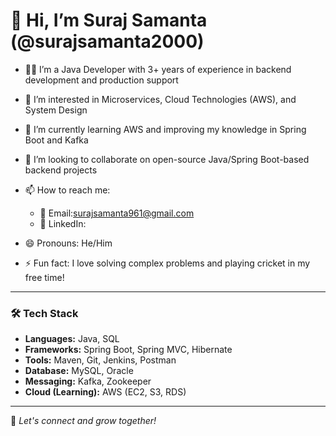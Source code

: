 # 👋 Hi, I’m Suraj Samanta (@surajsamanta2000)

* 👨‍💻 I’m a Java Developer with 3+ years of experience in backend development and production support
* 👀 I’m interested in Microservices, Cloud Technologies (AWS), and System Design
* 🌱 I’m currently learning AWS and improving my knowledge in Spring Boot and Kafka
* 💞️ I’m looking to collaborate on open-source Java/Spring Boot-based backend projects
* 📫 How to reach me:

  * 📧 Email:surajsamanta961@gmail.com
  * 📱 LinkedIn:
* 😄 Pronouns: He/Him
* ⚡ Fun fact: I love solving complex problems and playing cricket in my free time!

---

### 🛠️ Tech Stack

* **Languages:** Java, SQL
* **Frameworks:** Spring Boot, Spring MVC, Hibernate
* **Tools:** Maven, Git, Jenkins, Postman
* **Database:** MySQL, Oracle
* **Messaging:** Kafka, Zookeeper
* **Cloud (Learning):** AWS (EC2, S3, RDS)

---

📌 *Let's connect and grow together!*
